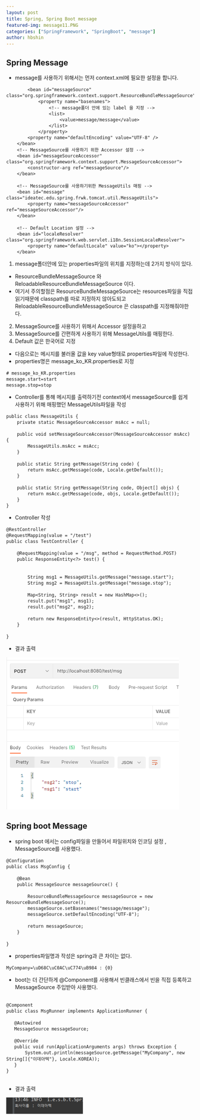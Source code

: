 ```yaml
---
layout: post
title: Spring, Spring Boot message
featured-img: message11.PNG
categories: ["SpringFramework", "SpringBoot", "message"]
author: hbshin
---
```



## Spring Message

- message를 사용하기 위해서는 먼저 context.xml에 필요한 설정을 합니다.

```
		<bean id="messageSource" class="org.springframework.context.support.ResourceBundleMessageSource">
			<property name="basenames">
				<!-- message폴더 안에 있는 label 을 지정 -->
				<list>
					<value>message/message</value>
				</list>
			</property>
		<property name="defaultEncoding" value="UTF-8" />
	</bean>
	<!-- MessageSource를 사용하기 위한 Accessor 설정 -->
    <bean id="messageSourceAccessor" class="org.springframework.context.support.MessageSourceAccessor">
        <constructor-arg ref="messageSource"/>
    </bean>
     
    <!-- MessageSource를 사용하기위한 MessageUtils 매핑 -->
    <bean id="message" class="ideatec.edu.spring.frwk.tomcat.util.MessageUtils">
        <property name="messageSourceAccessor" ref="messageSourceAccessor"/>
    </bean>
      
    <!-- Default Location 설정 -->
    <bean id="localeResolver" class="org.springframework.web.servlet.i18n.SessionLocaleResolver">
        <property name="defaultLocale" value="ko"></property>
    </bean>

```
1. message폴더안에 있는 properties파일의 위치를 지정하는데 2가지 방식이 있다.
- ResourceBundleMessageSource 와 ReloadableResourceBundleMessageSource 이다.
- 여기서 주의할점은 ResourceBundleMessageSource는 resources파일을 직접읽기때문에 classpath를 따로 지정하지 않아도되고 ReloadableResourceBundleMessageSource 은 classpath를 지정해줘야한다.
2. MessageSource를 사용하기 위해서 Accessor 설정을하고
3. MessageSource를 간편하게 사용하기 위해 MessageUtils를 매핑한다.
4. Default 값은 한국어로 지정

- 다음으로는 메시지를 불러올 값을 key value형태로 properties파일에 작성한다.
- properties명은 message_ko_KR.properties로 지정
```
# message_ko_KR.properties
message.start=start
message.stop=stop
```

- Controller를 통해 메시지를 출력하기전 context에서 messageSource를 쉽게 사용하기 위해 매핑했던 MessageUtils파일을 작성
```
public class MessageUtils {
    private static MessageSourceAccessor msAcc = null;
     
    public void setMessageSourceAccessor(MessageSourceAccessor msAcc) {
        MessageUtils.msAcc = msAcc;
    }
     
    public static String getMessage(String code) {
        return msAcc.getMessage(code, Locale.getDefault());
    }
     
    public static String getMessage(String code, Object[] objs) {
        return msAcc.getMessage(code, objs, Locale.getDefault());
    }
}

```

- Controller 작성

```
@RestController
@RequestMapping(value = "/test")
public class TestController {

	@RequestMapping(value = "/msg", method = RequestMethod.POST)
	public ResponseEntity<?> test() {

		
		String msg1 = MessageUtils.getMessage("message.start");
		String msg2 = MessageUtils.getMessage("message.stop");

		Map<String, String> result = new HashMap<>();
		result.put("msg1", msg1);
		result.put("msg2", msg2);

		return new ResponseEntity<>(result, HttpStatus.OK);
	}

}

```


- 결과 출력

![msgResult](../image/hbshin/20210714/msgResult.PNG)


## Spring boot Message

- spring boot 에서는 config파일을 만들어서 파일위치와 인코딩 설정 , MessageSource를 사용했다.

```
@Configuration
public class MsgConfig {

	@Bean
	public MessageSource messageSource() {
		
		ResourceBundleMessageSource messageSource = new ResourceBundleMessageSource(); 
		messageSource.setBasenames("message/message"); 
		messageSource.setDefaultEncoding("UTF-8");
		
		return messageSource;
	}
	
}

```

- properties파일명과 작성은 spring과 큰 차이는 없다. 

```
MyCompany=\uD68C\uC0AC\uC774\uB984 : {0}

```


- boot는 더 간단하게 @Component를 사용해서 빈클래스에서 빈을 직접 등록하고 MessageSource 주입받아 사용했다.

 ```

@Component
public class MsgRunner implements ApplicationRunner {

    @Autowired
    MessageSource messageSource;

    @Override
    public void run(ApplicationArguments args) throws Exception {
        System.out.println(messageSource.getMessage("MyCompany", new String[]{"이데아텍"}, Locale.KOREA));
    }
}


 ```


 - 결과 출력

 ![result](../image/hbshin/20210714/result.PNG)
 